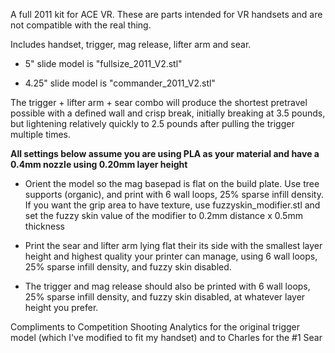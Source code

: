 A full 2011 kit for ACE VR. These are parts intended for VR handsets and are not compatible with the real thing.

Includes handset, trigger, mag release, lifter arm and sear. 




- 5" slide model is "fullsize_2011_V2.stl"

- 4.25" slide model is "commander_2011_V2.stl"




The trigger + lifter arm + sear combo will produce the shortest pretravel possible with a defined wall and crisp break, initially breaking at 3.5 pounds, but lightening relatively quickly to 2.5 pounds after pulling the trigger multiple times.



**All settings below assume you are using PLA as your material and have a 0.4mm nozzle using 0.20mm layer height**
- Orient the model so the mag basepad is flat on the build plate. Use tree supports (organic), and print with 6 wall loops, 25% sparse infill density. If you want the grip area to have texture, use fuzzyskin_modifier.stl and set the fuzzy skin value of the modifier to 0.2mm distance x 0.5mm thickness

- Print the sear and lifter arm lying flat their its side with the smallest layer height and highest quality your printer can manage, using 6 wall loops, 25% sparse infill density, and fuzzy skin disabled.

- The trigger and mag release should also be printed with 6 wall loops, 25% sparse infill density, and fuzzy skin disabled, at whatever layer height you prefer.





Compliments to Competition Shooting Analytics for the original trigger model (which I've modified to fit my handset) and to Charles for the #1 Sear
